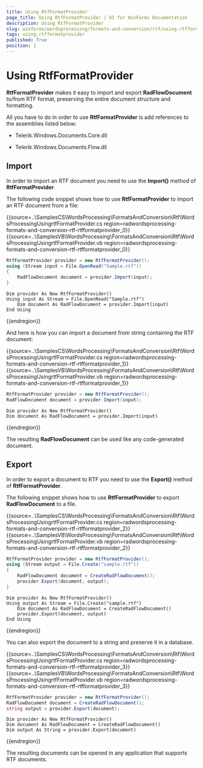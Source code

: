 ```yaml
---
title: Using RtfFormatProvider
page_title: Using RtfFormatProvider | UI for WinForms Documentation
description: Using RtfFormatProvider
slug: winforms/wordsprocessing/formats-and-conversion/rtf/using-rtfformatprovider
tags: using,rtfformatprovider
published: True
position: 1
---
```


# Using RtfFormatProvider

__RtfFormatProvider__ makes it easy to import and export __RadFlowDocument__ to/from RTF format, preserving the entire document structure and formatting.

All you have to do in order to use __RtfFormatProvider__ is add references to the assemblies listed below:
      

* Telerik.Windows.Documents.Core.dll
          

* Telerik.Windows.Documents.Flow.dll
          

## Import

In order to import an RTF document you need to use the __Import()__ method of __RtfFormatProvider__.

The following code snippet shows how to use __RtfFormatProvider__ to import an RTF document from a file:

{{source=..\SamplesCS\WordsProcessing\FormatsAndConversion\Rtf\WordsProcessingUsingrtfFormatProvider.cs region=radwordsprocessing-formats-and-conversion-rtf-rtfformatprovider_0}} 
{{source=..\SamplesVB\WordsProcessing\FormatsAndConversion\Rtf\WordsProcessingUsingrtfFormatProvider.vb region=radwordsprocessing-formats-and-conversion-rtf-rtfformatprovider_0}} 

````C#
RtfFormatProvider provider = new RtfFormatProvider();
using (Stream input = File.OpenRead("Sample.rtf"))
{
    RadFlowDocument document = provider.Import(input);
}

````
````VB.NET
Dim provider As New RtfFormatProvider()
Using input As Stream = File.OpenRead("Sample.rtf")
    Dim document As RadFlowDocument = provider.Import(input)
End Using

````

{{endregion}} 

And here is how you can import a document from string containing the RTF document:

{{source=..\SamplesCS\WordsProcessing\FormatsAndConversion\Rtf\WordsProcessingUsingrtfFormatProvider.cs region=radwordsprocessing-formats-and-conversion-rtf-rtfformatprovider_1}} 
{{source=..\SamplesVB\WordsProcessing\FormatsAndConversion\Rtf\WordsProcessingUsingrtfFormatProvider.vb region=radwordsprocessing-formats-and-conversion-rtf-rtfformatprovider_1}} 

````C#
RtfFormatProvider provider = new RtfFormatProvider();
RadFlowDocument document = provider.Import(input);

````
````VB.NET
Dim provider As New RtfFormatProvider()
Dim document As RadFlowDocument = provider.Import(input)

````

{{endregion}} 

The resulting __RadFlowDocument__ can be used like any code-generated document.

## Export

In order to export a document to RTF you need to use the __Export()__ method of __RtfFormatProvider__.

The following snippet shows how to use __RtfFormatProvider__ to export __RadFlowDocument__ to a file.

{{source=..\SamplesCS\WordsProcessing\FormatsAndConversion\Rtf\WordsProcessingUsingrtfFormatProvider.cs region=radwordsprocessing-formats-and-conversion-rtf-rtfformatprovider_2}} 
{{source=..\SamplesVB\WordsProcessing\FormatsAndConversion\Rtf\WordsProcessingUsingrtfFormatProvider.vb region=radwordsprocessing-formats-and-conversion-rtf-rtfformatprovider_2}} 

````C#
RtfFormatProvider provider = new RtfFormatProvider();
using (Stream output = File.Create("sample.rtf"))
{
    RadFlowDocument document = CreateRadFlowDocument();
    provider.Export(document, output);
}

````
````VB.NET
Dim provider As New RtfFormatProvider()
Using output As Stream = File.Create("sample.rtf")
    Dim document As RadFlowDocument = CreateRadFlowDocument()
    provider.Export(document, output)
End Using

````

{{endregion}} 

You can also export the document to a string and preserve it in a database.

{{source=..\SamplesCS\WordsProcessing\FormatsAndConversion\Rtf\WordsProcessingUsingrtfFormatProvider.cs region=radwordsprocessing-formats-and-conversion-rtf-rtfformatprovider_3}} 
{{source=..\SamplesVB\WordsProcessing\FormatsAndConversion\Rtf\WordsProcessingUsingrtfFormatProvider.vb region=radwordsprocessing-formats-and-conversion-rtf-rtfformatprovider_3}} 

````C#
RtfFormatProvider provider = new RtfFormatProvider();
RadFlowDocument document = CreateRadFlowDocument();
string output = provider.Export(document);

````
````VB.NET
Dim provider As New RtfFormatProvider()
Dim document As RadFlowDocument = CreateRadFlowDocument()
Dim output As String = provider.Export(document)

````

{{endregion}} 

The resulting documents can be opened in any application that supports RTF documents.
        
